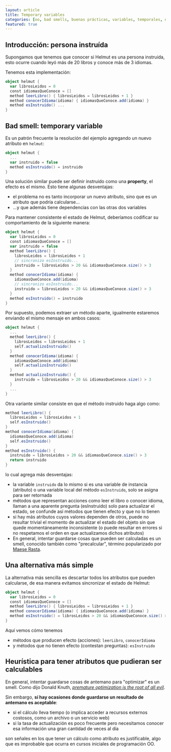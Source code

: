 ```yaml
---
layout: article
title: Temporary variables
categories: [oo, bad smells, buenas prácticas, variables, temporales, efecto, precalculo, precalcular]
featured: true
---
```


## Introducción: persona instruída

Supongamos que tenemos que conocer si Helmut es una persona instruida, esto ocurre cuando leyó más de 20 libros y conoce más de 3 idiomas.

Tenemos esta implementación:

```scala
object helmut {
  var librosLeidos = 0
  const idiomasQueConoce = []
  method leerLibro() { librosLeidos = librosLeidos + 1 }
  method conocerIdioma(idioma) { idiomasQueConoce.add(idioma) }
  method esInstruido() ...
}
```

## Bad smell: temporary variable

Es un patrón frecuente la resolución del ejemplo agregando un nuevo atributo en `helmut`:

```scala
object helmut {
  ...
  var instruido = false
  method esInstruido() = instruido
}
```

Una solución similar puede ser definir instruido como una **property**, el efecto es el mismo. Esto tiene algunas desventajas:

- el problema no es tanto incorporar un nuevo atributo, sino que es un atributo que podría calcularse...
- ...y que además tiene dependencias con las otras dos variables

Para mantener consistente el estado de Helmut, deberíamos codificar su comportamiento de la siguiente manera:

```scala
object helmut {
  var librosLeidos = 0
  const idiomasQueConoce = []
  var instruido = false
  method leerLibro() {
    librosLeidos = librosLeidos + 1
    // sincronizo esInstruido...
    instruido = librosLeidos > 20 && idiomasQueConoce.size() > 3
  }
  method conocerIdioma(idioma) {
    idiomasQueConoce.add(idioma)
    // sincronizo esInstruido...
    instruido = librosLeidos > 20 && idiomasQueConoce.size() > 3
  }
  method esInstruido() = instruido
}
```

Por supuesto, podemos extraer un método aparte, igualmente estaremos enviando el mismo mensaje en ambos casos:

```scala
object helmut {
  ...
  method leerLibro() {
    librosLeidos = librosLeidos + 1
    self.actualizoInstruido()
  }
  method conocerIdioma(idioma) {
    idiomasQueConoce.add(idioma)
    self.actualizoInstruido()
  }
  method actualizoInstruido() {
    instruido = librosLeidos > 20 && idiomasQueConoce.size() > 3
  }
  ...
}
```

Otra variante similar consiste en que el método instruido haga algo como:

```scala
method leerLibro() {
  librosLeidos = librosLeidos + 1
  self.esInstruido()
}
method conocerIdioma(idioma) {
  idiomasQueConoce.add(idioma)
  self.esInstruido()
}
method esInstruido() {
  instruido = librosLeidos > 20 && idiomasQueConoce.size() > 3
  return instruido
}
```

lo cual agrega más desventajas:

- la variable `instruido` da lo mismo si es una variable de instancia (atributo) o una variable local del método `esInstruido`, solo se asigna para ser retornada
- métodos que representan acciones como leer el libro o conocer idioma, llaman a una aparente pregunta (esInstruido) solo para actualizar el estado, se confunde así métodos que tienen efecto y que no lo tienen
- si hay más atributos cuyos valores dependen de otros, puede no resultar trivial el momento de actualizar el estado del objeto sin que quede momentáneamente inconsistente (o puede resultar en errores si no respetamos el orden en que actualizamos dichos atributos)
- En general, intentar guardarse cosas que pueden ser calculadas es un smell, conocido también como "precalcular", término popularizado por [Maese Rasta](https://github.com/PalumboN).

## Una alternativa más simple

La alternativa más sencilla es descartar todos los atributos que pueden calcularse, de esa manera evitamos sincronizar el estado de Helmut:

```scala
object helmut {
  var librosLeidos = 0
  const idiomasQueConoce = []
  method leerLibro() { librosLeidos = librosLeidos + 1 }
  method conocerIdioma(idioma) { idiomasQueConoce.add(idioma) }
  method esInstruido() = librosLeidos > 20 && idiomasQueConoce.size() > 3
}
```

Aquí vemos cómo tenemos

- métodos que producen efecto (acciones): `leerLibro`, `conocerIdioma`
- y métodos que no tienen efecto (contestan preguntas): `esInstruido`

## Heurística para tener atributos que pudieran ser calculables

En general, intentar guardarse cosas de antemano para "optimizar" es un smell. Como dijo Donald Knuth, [_premature optimization is the root of all evil_](https://en.wikiquote.org/wiki/Donald_Knuth).

Sin embargo, **sí hay ocasiones donde guardarse un resultado de antemano es aceptable**:

- si el cálculo lleva tiempo (o implica acceder a recursos externos costosos, como un archivo o un servicio web)
- si la tasa de actualización es poco frecuente pero necesitamos conocer esa información una gran cantidad de veces al día

son señales en los que tener un cálculo como atributo es justificable, algo que es improbable que ocurra en cursos iniciales de programación OO.

